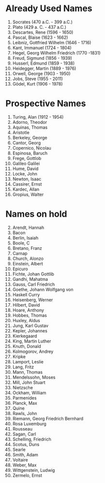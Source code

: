 # Already Used Names

1. Socrates (470 a.C. - 399 a.C.)
1. Plato (429 a. C. - 437 a.C.)
1. Descartes, Rene (1596 - 1650)
1. Pascal, Blaise (1623 - 1662)
1. Leibniz, Gottfried Wilhelm (1646 - 1716)
1. Kant, Immanuel (1724 - 1804)
1. Hegel, Georg Wilhelm Friedrich (1770 -1831)
1. Freud, Sigmund (1856 - 1939)
1. Husserl, Edmund (1859 - 1938)
1. Heidegger, Martin (1889 - 1976)
1. Orwell, George (1903 - 1950)
1. Jobs, Steve (1955 - 2011)
1. Gödel, Kurt (1906 - 1978)


# Prospective Names
1. Turing, Alan (1912 - 1954)
2. Adorno, Theodor
3. Aquinas, Thomas
4. Aristotle
5. Berkeley, George
6. Cantor, Georg
7. Copernico, Nicolau
8. Espinosa, Baruch
9. Frege, Gottlob
10. Galileo Galilei
11. Hume, David
12. Locke, John
13. Newton, Isaac
14. Cassirer, Ernst
15. Kardec, Allan
16. Gropius, Walter

# Names on hold

2. Arendt, Hannah
3. Bacon
4. Berlin, Isaiah
5. Boole, C
6. Bretano, Franz
7. Carnap
8. Church, Alonzo
9. Einstein, Albert
10. Epicuro
11. Fichte, Johan Gottlib
12. Gandhi, Mahatma  
13. Gauss, Carl Friedrich
14. Goethe, Johann Wolfgang von
15. Haskell Curry
16. Heisenberg, Werner
17. Hilbert, David
18. Hoare, Anthony
19. Hobbes, Thomas
20. Huxley, Aldus
21. Jung, Karl Gustav 
22. Kepler, Johannes
23. Kierkegaard
24. King, Martin Luther
25. Knuth, Donald
26. Kolmogorov, Andrey
27. Kripke
28. Lamport, Leslie
29. Lang, Fritz
30. Mann, Thomas
31. Mendelssohn, Moses
32. Mill, John Stuart
33. Nietzsche
34. Ockham, William
35. Parmenides
36. Planck, Max
37. Quine
38. Rawls, John
39. Riemann, Georg Friedrich Bernhard
40. Rosa Luxemburg
41. Rousseau
42. Sagan, Carl
43. Schelling, Friedrich
44. Scotus, Duns
45. Searle
46. Smith, Adam
48. Voltaire
49. Weber, Max
50. Wittgenstein, Ludwig
51. Zermelo, Ernst